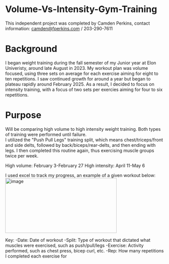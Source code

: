 # Volume-Vs-Intensity-Gym-Training
This independent project was completed by Camden Perkins, contact information: camden@fperkins.com / 203-290-7611

# Background
I began weight training during the fall semester of my Junior year at Elon Univeristy, around late August in 2023. My workout plan was volume focused, using three sets on average for each exercise aiming for eight to ten repetitions. I saw continued growth for around a year but began to plateau rapidly around February 2025. As a result, I decided to focus on intensity training, with a focus of two sets per exercies aiming for four to six repetitions.

# Purpose
Will be comparing high volume to high intensity weight training. Both types of training were performed until failure. <br>
I utilized the "Push Pull Legs" training split, which means chest/triceps/front and side delts, followed by back/biceps/rear-delts, and then ending with legs. I then completed this routine again, thus exercising muscle groups twice per week. 

High volume: February 3-February 27
High intensity: April 11-May 6

I used excel to track my progress, an example of a given workout below:
<img width="354" height="175" alt="image" src="https://github.com/user-attachments/assets/38104745-cb08-46f7-9fed-a682ead053da" />

Key:
-Date: Date of workout
-Split: Type of workout that dictated what muscles were exercised, such as push/pull/legs
-Exercise: Activity performed, such as chest press, bicep curl, etc.
-Rep: How many repetitions I completed each exercise for





